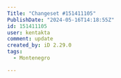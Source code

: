 ```yaml
---
Title: "Changeset #151411105"
PublishDate: "2024-05-16T14:18:55Z"
id: 151411105
user: kentakta
comment: update
created_by: iD 2.29.0
tags:
  - Montenegro

---
```

